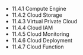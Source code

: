 

- 11.4.1 Compute Engine
- 11.4.2 Cloud Storage
- 11.4.3 Virtual Private Cloud
- 11.4.4 Cloud IAM
- 11.4.5 Cloud Monitoring
- 11.4.6 Cloud Deployment
- 11.4.7 Cloud Function